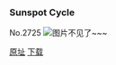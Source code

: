 ### Sunspot Cycle
No.2725
![图片不见了~~~](https://imgs.xkcd.com/comics/sunspot_cycle.png)

[原址](https://xkcd.com//2725) [下载](https://imgs.xkcd.com/comics/sunspot_cycle.png)

